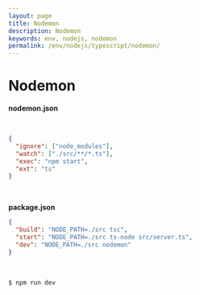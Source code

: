 ```yaml
---
layout: page
title: Nodemon
description: Nodemon
keywords: env, nodejs, nodemon
permalink: /env/nodejs/typescript/nodemon/
---
```


# Nodemon

**nodemon.json**

<br/>

```json
{
  "ignore": ["node_modules"],
  "watch": ["./src/**/*.ts"],
  "exec": "npm start",
  "ext": "ts"
}
```

<br/>

**package.json**

```json
{
  "build": "NODE_PATH=./src tsc",
  "start": "NODE_PATH=./src ts-node src/server.ts",
  "dev": "NODE_PATH=./src nodemon"
}
```

<br/>

    $ npm run dev
